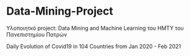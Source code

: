 # Data-Mining-Project

Υλοποιητκό project: Data Mining and Machine Learning του ΗΜΤΥ του Πανεπιστημίου Πατρών

Daily Evolution of Covid19 in 104 Countries from Jan 2020 - Feb 2021

